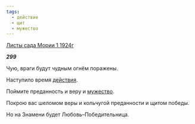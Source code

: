 ```yaml
---
tags:
  - действие
  - щит
  - мужество
---
```

[Листы сада Мории 1 1924г](https://127.0.0.1:4002/agni/1924)

___299___

Чую, враги будут чудным огнём поражены.   

Наступило время [действия](../../../tags/#действие).   

Поймите преданность и веру и [мужество](../../../tags/#мужество).   

Покрою вас шеломом веры и кольчугой преданности и щитом победы.   

Но на Знамени будет Любовь–Победительница.   

   

